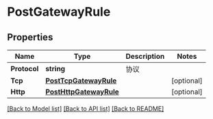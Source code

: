 # PostGatewayRule

## Properties

Name | Type | Description | Notes
------------ | ------------- | ------------- | -------------
**Protocol** | **string** | 协议 | 
**Tcp** | [**PostTcpGatewayRule**](PostTCPGatewayRule.md) |  | [optional] 
**Http** | [**PostHttpGatewayRule**](PostHTTPGatewayRule.md) |  | [optional] 

[[Back to Model list]](../README.md#documentation-for-models) [[Back to API list]](../README.md#documentation-for-api-endpoints) [[Back to README]](../README.md)


